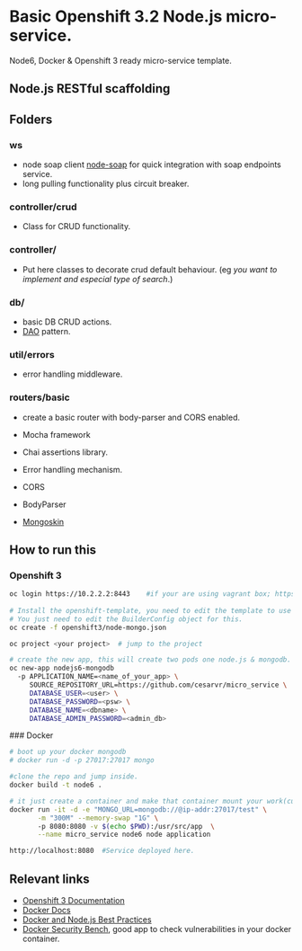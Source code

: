 # Basic Openshift 3.2 Node.js micro-service.

Node6, Docker & Openshift 3 ready micro-service template.

## Node.js RESTful scaffolding

## Folders

### ws
  - node soap client [node-soap](https://github.com/vpulim/node-soap) for quick integration with soap endpoints service.
  - long pulling functionality plus circuit breaker.

### controller/crud
  - Class for CRUD functionality.

### controller/
  - Put here classes to decorate crud default behaviour. (eg *you want to implement and especial type of search*.)

### db/
  - basic DB CRUD actions.
  - [DAO](https://en.wikipedia.org/wiki/Data_access_object) pattern.

### util/errors
  - error handling middleware.

### routers/basic
  - create a basic router with body-parser and CORS enabled.

- Mocha framework
- Chai assertions library.
- Error handling mechanism.
- CORS
- BodyParser
- [Mongoskin](https://github.com/kissjs/node-mongoskin)

## How to run this

### Openshift 3

```sh
oc login https://10.2.2.2:8443    #if your are using vagrant box; https://ip-addr:8443 otherwise.   
 
# Install the openshift-template, you need to edit the template to use the appropiate builder-image for Node.js v6. 
# You just need to edit the BuilderConfig object for this.  
oc create -f openshift3/node-mongo.json

oc project <your project>  # jump to the project 

# create the new app, this will create two pods one node.js & mongodb. 
oc new-app nodejs6-mongodb  
  -p APPLICATION_NAME=<name_of_your_app> \
     SOURCE_REPOSITORY_URL=https://github.com/cesarvr/micro_service \ 
     DATABASE_USER=<user> \
     DATABASE_PASSWORD=<psw> \
     DATABASE_NAME=<dbname> \ 
     DATABASE_ADMIN_PASSWORD=<admin_db>          
```

### Docker

```sh
# boot up your docker mongodb
# docker run -d -p 27017:27017 mongo

#clone the repo and jump inside.
docker build -t node6 .

# it just create a container and make that container mount your work(current) folder. 
docker run -it -d -e "MONGO_URL=mongodb://@ip-addr:27017/test" \
       -m "300M" --memory-swap "1G" \ 
       -p 8080:8080 -v $(echo $PWD):/usr/src/app  \
       --name micro_service node6 node application 
```

```sh
http://localhost:8080  #Service deployed here.
```
## Relevant links
  - [Openshift 3 Documentation](https://docs.openshift.com/enterprise/3.0/dev_guide/index.html) 
  - [Docker Docs](https://docs.docker.com/)
  - [Docker and Node.js Best Practices](https://github.com/nodejs/docker-node/blob/master/docs/BestPractices.md)
  - [Docker Security Bench](https://github.com/docker/docker-bench-security), good app to check vulnerabilities in your docker container.
